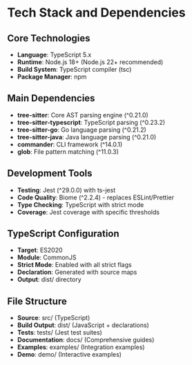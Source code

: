 # Tech Stack and Dependencies

## Core Technologies
- **Language**: TypeScript 5.x
- **Runtime**: Node.js 18+ (Node.js 22+ recommended)
- **Build System**: TypeScript compiler (tsc)
- **Package Manager**: npm

## Main Dependencies
- **tree-sitter**: Core AST parsing engine (^0.21.0)
- **tree-sitter-typescript**: TypeScript parsing (^0.23.2)
- **tree-sitter-go**: Go language parsing (^0.21.2)
- **tree-sitter-java**: Java language parsing (^0.21.0)
- **commander**: CLI framework (^14.0.1)
- **glob**: File pattern matching (^11.0.3)

## Development Tools
- **Testing**: Jest (^29.0.0) with ts-jest
- **Code Quality**: Biome (^2.2.4) - replaces ESLint/Prettier
- **Type Checking**: TypeScript with strict mode
- **Coverage**: Jest coverage with specific thresholds

## TypeScript Configuration
- **Target**: ES2020
- **Module**: CommonJS
- **Strict Mode**: Enabled with all strict flags
- **Declaration**: Generated with source maps
- **Output**: dist/ directory

## File Structure
- **Source**: src/ (TypeScript)
- **Build Output**: dist/ (JavaScript + declarations)
- **Tests**: tests/ (Jest test suites)
- **Documentation**: docs/ (Comprehensive guides)
- **Examples**: examples/ (Integration examples)
- **Demo**: demo/ (Interactive examples)